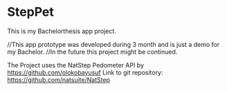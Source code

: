 # StepPet
This is my Bachelorthesis app project.

//This app prototype was developed during 3 month and is just a demo
for my Bachelor. 
//In the future this project might be continued.



The Project uses the NatStep Pedometer API by https://github.com/olokobayusuf
Link to git repository: https://github.com/natsuite/NatStep
